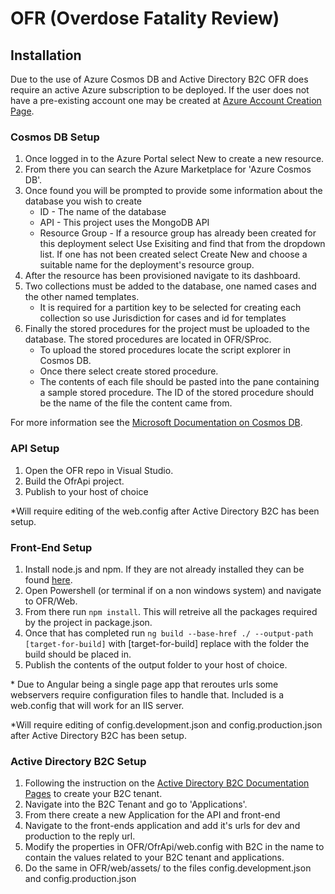 # OFR (Overdose Fatality Review)
## Installation
Due to the use of Azure Cosmos DB and Active Directory B2C OFR does require an active Azure subscription to be deployed. If the user does not have a pre-existing account one may be created at [Azure Account Creation Page](https://azure.microsoft.com/en-us/free/).
### Cosmos DB Setup
1. Once logged in to the Azure Portal select New to create a new resource.
2. From there you can search the Azure Marketplace for 'Azure Cosmos DB'.
3. Once found you will be prompted to provide some information about the database you wish to create 
	* ID - The name of the database
	* API - This project uses the MongoDB API
	* Resource Group - If a resource group has already been created for this deployment select Use Exisiting and find that from the dropdown list. If one has not been created select Create New and choose a suitable name for the deployment's resource group. 
4. After the resource has been provisioned navigate to its dashboard.
5. Two collections must be added to the database, one named cases and the other named templates.
	* It is required for a partition key to be selected for creating each collection so use Jurisdiction for cases and id for templates
6. Finally the stored procedures for the project must be uploaded to the database. The stored procedures are located in OFR/SProc.
	* To upload the stored procedures locate the script explorer in Cosmos DB.
	* Once there select create stored procedure.
	* The contents of each file should be pasted into the pane containing a sample stored procedure. The ID of the stored procedure should be the name of the file the content came from.

For more information see the [Microsoft Documentation on Cosmos DB](https://docs.microsoft.com/en-us/azure/cosmos-db/create-mongodb-dotnet).
### API Setup
1. Open the OFR repo in Visual Studio. 
2. Build the OfrApi project.
3. Publish to your host of choice

\*Will require editing of the web.config after Active Directory B2C has been setup.
### Front-End Setup
1. Install node.js and npm. If they are not already installed they can be found [here](https://nodejs.org/en/).
2. Open Powershell (or terminal if on a non windows system) and navigate to OFR/Web.
3. From there run `npm install`. This will retreive all the packages required by the project in package.json.
4. Once that has completed run `ng build --base-href ./ --output-path [target-for-build]` with [target-for-build] replace with the folder the build should be placed in. 
6. Publish the contents of the output folder to your host of choice.

\* Due to Angular being a single page app that reroutes urls some webservers require configuration files to handle that. Included is a web.config that will work for an IIS server.

\*Will require editing of config.development.json and config.production.json after Active Directory B2C has been setup.

### Active Directory B2C Setup
1. Following the instruction on the [Active Directory B2C Documentation Pages](https://docs.microsoft.com/en-us/azure/active-directory-b2c/active-directory-b2c-get-started) to create your B2C tenant.
2. Navigate into the B2C Tenant and go to 'Applications'.
3. From there create a new Application for the API and front-end
4. Navigate to the front-ends application and add it's urls for dev and production to the reply url.
5. Modify the properties in OFR/OfrApi/web.config with B2C in the name to contain the values related to your B2C tenant and applications.
6. Do the same in OFR/web/assets/ to the files config.development.json and config.production.json 